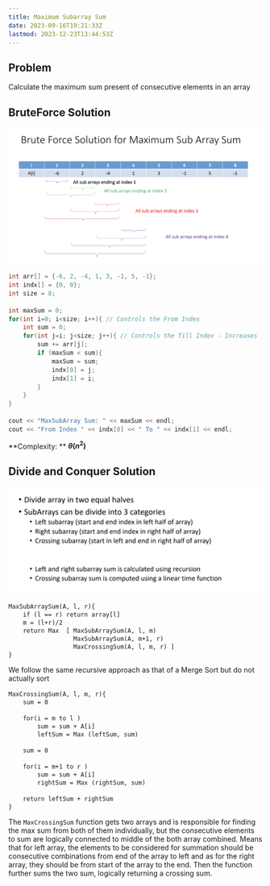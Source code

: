 ```yaml
---
title: Maximum Subarray Sum
date: 2023-09-16T19:21:33Z
lastmod: 2023-12-23T13:44:53Z
---
```


## Problem

Calculate the maximum sum present of consecutive elements in an array

## BruteForce Solution

​![CleanShot 2023-09-16 at 22.18.53@2x](assets/CleanShot%202023-09-16%20at%2022.18.53@2x-20230916221906-l0eqccv.png)​

```cpp
int arr[] = {-6, 2, -4, 1, 3, -1, 5, -1};
int indx[] = {0, 0};
int size = 8;

int maxSum = 0;
for(int i=0; i<size; i++){ // Controls the From Index
	int sum = 0;
	for(int j=i; j<size; j++){ // Controls the Till Index - Increases
		sum += arr[j];
		if (maxSum < sum){
			maxSum = sum;
			indx[0] = j;
			indx[1] = i;
		}
	}
}

cout << "MaxSubArray Sum: " << maxSum << endl;
cout << "From Index " << indx[0] << " To " << indx[1] << endl;
```

\*\*Complexity: \*\* **$\theta(n^2)$**

## Divide and Conquer Solution

​![CleanShot 2023-09-16 at 22.20.23@2x](assets/CleanShot%202023-09-16%20at%2022.20.23@2x-20230916222031-bbqgenm.png)​

```
MaxSubArraySum(A, l, r){
	if (l == r) return array[l]
	m = (l+r)/2
	return Max  [ MaxSubArraySum(A, l, m)
				  MaxSubArraySum(A, m+1, r)
				  MaxCrossingSum(A, l, m, r) ]
}
```

We follow the same recursive approach as that of a Merge Sort but do not actually sort

```
MaxCrossingSum(A, l, m, r){
	sum = 0

	for(i = m to l )
		sum = sum + A[i]
		leftSum = Max (leftSum, sum)

	sum = 0

	for(i = m+1 to r )
		sum = sum + A[i]
		rightSum = Max (rightSum, sum)

	return leftSum + rightSum
}
```

The `MaxCrossingSum`​​​ function gets two arrays and is responsible for finding the max sum from both of them individually, but the consecutive elements to sum are logically connected to middle of the both array combined. Means that for left array, the elements to be considered for summation should be consecutive combinations from end of the array to left and as for the right array, they should be from start of the array to the end. Then the function further sums the two sum, logically returning a crossing sum.

